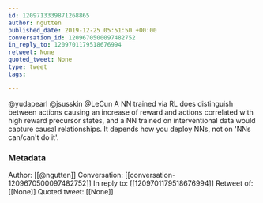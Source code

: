 ```yaml
---
id: 1209713339871268865
author: ngutten
published_date: 2019-12-25 05:51:50 +00:00
conversation_id: 1209670500097482752
in_reply_to: 1209701179518676994
retweet: None
quoted_tweet: None
type: tweet
tags:

---
```


@yudapearl @jsusskin @LeCun A NN trained via RL does distinguish between actions causing an increase of reward and actions correlated with high reward precursor states, and a NN trained on interventional data would capture causal relationships. It depends how you deploy NNs, not on 'NNs can/can't do it'.

### Metadata

Author: [[@ngutten]]
Conversation: [[conversation-1209670500097482752]]
In reply to: [[1209701179518676994]]
Retweet of: [[None]]
Quoted tweet: [[None]]
